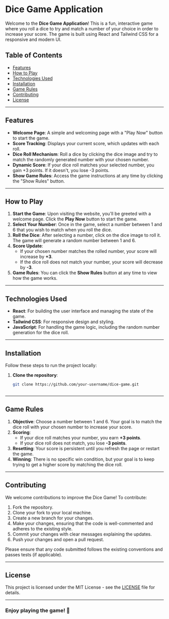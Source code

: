 # Dice Game Application

Welcome to the **Dice Game Application**! This is a fun, interactive game where you roll a dice to try and match a number of your choice in order to increase your score. The game is built using React and Tailwind CSS for a responsive and modern UI.

## Table of Contents
- [Features](#features)
- [How to Play](#how-to-play)
- [Technologies Used](#technologies-used)
- [Installation](#installation)
- [Game Rules](#game-rules)
- [Contributing](#contributing)
- [License](#license)

---

## Features
- **Welcome Page**: A simple and welcoming page with a "Play Now" button to start the game.
- **Score Tracking**: Displays your current score, which updates with each roll.
- **Dice Roll Mechanism**: Roll a dice by clicking the dice image and try to match the randomly generated number with your chosen number.
- **Dynamic Score**: If your dice roll matches your selected number, you gain +3 points. If it doesn't, you lose -3 points.
- **Show Game Rules**: Access the game instructions at any time by clicking the "Show Rules" button.

---

## How to Play
1. **Start the Game**: Upon visiting the website, you'll be greeted with a welcome page. Click the **Play Now** button to start the game.
2. **Select Your Number**: Once in the game, select a number between 1 and 6 that you wish to match when you roll the dice.
3. **Roll the Dice**: After selecting a number, click on the dice image to roll it. The game will generate a random number between 1 and 6.
4. **Score Update**:
   - If your chosen number matches the rolled number, your score will increase by **+3**.
   - If the dice roll does not match your number, your score will decrease by **-3**.
5. **Game Rules**: You can click the **Show Rules** button at any time to view how the game works.

---

## Technologies Used
- **React**: For building the user interface and managing the state of the game.
- **Tailwind CSS**: For responsive design and styling.
- **JavaScript**: For handling the game logic, including the random number generation for the dice roll.

---

## Installation

Follow these steps to run the project locally:

1. **Clone the repository**:
   ```bash
   git clone https://github.com/your-username/dice-game.git



---

## Game Rules

1. **Objective**: Choose a number between 1 and 6. Your goal is to match the dice roll with your chosen number to increase your score.
2. **Scoring**:
   - If your dice roll matches your number, you earn **+3 points**.
   - If your dice roll does not match, you lose **-3 points**.
3. **Resetting**: Your score is persistent until you refresh the page or restart the game.
4. **Winning**: There is no specific win condition, but your goal is to keep trying to get a higher score by matching the dice roll.

---

## Contributing

We welcome contributions to improve the Dice Game! To contribute:
1. Fork the repository.
2. Clone your fork to your local machine.
3. Create a new branch for your changes.
4. Make your changes, ensuring that the code is well-commented and adheres to the existing style.
5. Commit your changes with clear messages explaining the updates.
6. Push your changes and open a pull request.

Please ensure that any code submitted follows the existing conventions and passes tests (if applicable).

---

## License

This project is licensed under the MIT License - see the [LICENSE](LICENSE) file for details.

---

### Enjoy playing the game! 🎲
